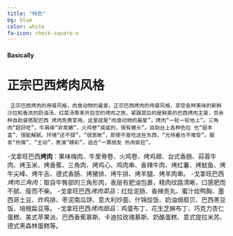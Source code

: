 ```yaml
---
title: "特色"
bg: blue
color: white
fa-icon: check-square-o
---
```


#### Basically

# 正宗巴西烤肉风格
 
     正宗巴西烤肉的用餐风格，肉食动物的最爱。正宗巴西烤肉的用餐风格，享受各种美味的新鲜沙拉和香浓的奶油汤，红菜汤等来开启您的烤肉之旅，紧跟其后的是鲜美的巴西烤肉主餐，百余种自助餐搭配巴西 烤肉免费享用。这里就是“肉食动物的最爱”，烤肉“一轮一轮地上”。三角肉“超好吃”，牛肩峰“非常嫩”，火鸡卷“咸咸的，很有嚼头”。自助台上各种色拉 也“挺丰富”，很能解腻。环境“还不错”，“很宽敞”，即使不爱吃这些东西，“光待着也不难受”。服务“热情”、“主动”，表演“精彩”。适合“一票朋友 热闹疯狂”。
-戈拿旺巴西**烤肉**：果味梅肉、牛里脊卷、火鸡卷、烤鸡翅、台式香肠、蒜蓉牛肉、烤玉米、烤香蕉、三角肉、烤鸡心、鸡肉串、香辣牛肉、烤红薯、烤鱿鱼、烤牛尖峰、烤牛舌、德式香肠、烤猪排、烤牛排、烤羊腿、烤羊肉串。
-戈拿旺巴西*烤肉三角肉*：取自牛臀部的三角形肉，表层有肥油包裹，精肉纹路清晰，口感肥而不腻、瘦而不柴。
-戈拿旺巴西*烤肉菜品*：红烩泥肠、香辣贡丸、蜜汁烩鸭胸、墨西哥土豆、炸鸡排、枣泥南瓜饼、意大利炒面、什锦烩饭、奶油焗扇贝、巴西黑豆饭、培根扁豆等。
-戈拿旺巴西*烤肉甜品*：鸡蛋布丁、花生芝麻布丁、巧克力杏仁蛋糕、美式苹果派、巴西香蕉慕斯、卡迪拉玫瑰慕斯、奶酪蛋糕、意式提拉米苏、德式黑森林蛋糕等。
